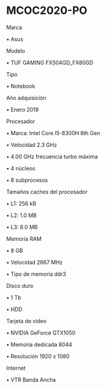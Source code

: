 # MCOC2020-PO
Marca

•	Asus

Modelo

•	TUF GAMING FX504GD_FX80GD

Tipo

•	Notebook

Año adquisición

•	 Enero 2019

Procesador

•	Marca: Intel Core I5-8300H 8th Gen

•	Velocidad 2.3 GHz

•	4.00 GHz frecuencia turbo máxima

•	4 núcleos

•	8 subprocesos

Tamaños caches del procesador

•	L1: 256 kB

•	L2: 1.0 MB

•	L3: 8.0 MB

Memoria RAM

•	8 GB

•	Velocidad 2667 MHz

•	Tipo de memoria ddr3

Disco duro

•	1 Tb

•	HDD

Tarjeta de video

•	NVIDIA GeForce GTX1050

•	Memoria dedicada 8044

•	Resolución 1920 x 1080

Internet 

•	VTR Banda Ancha

